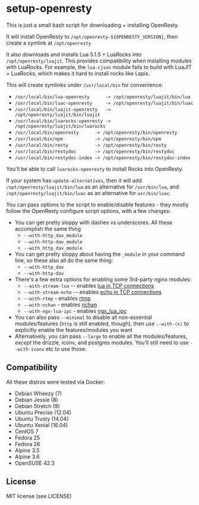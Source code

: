 # setup-openresty

This is just a small bash script for downloading + installing OpenResty.

It will install OpenResty to `/opt/openresty-${OPENRESTY_VERSION}`, then
create a symlink at `/opt/openresty`

It also downloads and installs Lua 5.1.5 + LuaRocks into `/opt/openresty/luajit`.
This provides compatibility when installing modules with LuaRocks. For example,
the `lua-cjson` module fails to build with LuaJIT + LuaRocks, which makes it
hard to install rocks like Lapis.

This will create symlinks under `/usr/local/bin` for convenience:

* `/usr/local/bin/lua-openresty      -> /opt/openresty/luajit/bin/lua`
* `/usr/local/bin/luac-openresty     -> /opt/openresty/luajit/bin/luac`
* `/usr/local/bin/luajit-openresty   -> /opt/openresty/luajit/bin/luajit`
* `/usr/local/bin/luarocks-openresty -> /opt/openresty/luajit/bin/luarocks`
* `/usr/local/bin/openresty      -> /opt/openresty/bin/openresty`
* `/usr/local/bin/opm            -> /opt/openresty/bin/opm`
* `/usr/local/bin/resty          -> /opt/openresty/bin/resty`
* `/usr/local/bin/restydoc       -> /opt/openresty/bin/restydoc`
* `/usr/local/bin/restydoc-index -> /opt/openresty/bin/restydoc-index`

You'll be able to call `luarocks-openresty` to install Rocks into OpenResty.

If your system has `update-alternatives`, then it will
add `/opt/openresty/luajit/bin/lua` as an alternative for `/usr/bin/lua`,
and `/opt/openresty/luajit/bin/luac` as an alternative for `usr/bin/luac`.

You can pass options to the script to enable/disable features - they mostly
follow the OpenResty configure script options, with a few changes:

* You can get pretty sloppy with dashes vs underscores. All these
  accomplish the same thing
  * `--with-http_dav_module`
  * `--with-http-dav_module`
  * `--with_http_dav_module`
* You can get pretty sloppy about having the `_module` in your command line,
so these also all do the same thing:
  * `--with-http_dav`
  * `--with-http-dav`
* There's a few extra options for enabling some 3rd-party nginx modules:
  * `--with-stream-lua` -- enables [lua in TCP connections](https://github.com/openresty/stream-lua-nginx-module)
  * `--with-stream-echo` -- enables [echo in TCP connections](https://github.com/openresty/stream-echo-nginx-module)
  * `--with-rtmp` - enables [rtmp](https://github.com/arut/nginx-rtmp-module)
  * `--with-nchan` - enables [nchan](https://github.com/slact/nchan)
  * `--with-ngx-lua-ipc` - enables [ngx_lua_ipc](https://github.com/slact/ngx_lua_ipc)
* You can also pass `--minimal` to disable all non-essential modules/features (`http` is still enabled, though),
then use `--with-(x)` to explicitly enable the features/modules you want
* Alternatively, you can pass `--large` to enable all the modules/features, *except* the drizzle, iconv, and postgres
modules. You'll still need to use `--with-iconv` etc to use those.

## Compatibility

All these distros were tested via Docker:

* Debian Wheezy (7)
* Debian Jessie (8)
* Debian Stretch (9)
* Ubuntu Precise (12.04)
* Ubuntu Trusty (14.04)
* Ubuntu Xenial (16.04)
* CentOS 7
* Fedora 25
* Fedora 26
* Alpine 3.5
* Alpine 3.6
* OpenSUSE 42.3

## License

MIT license (see LICENSE)
